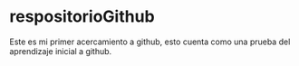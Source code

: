 # respositorioGithub
Este es mi primer acercamiento a github, esto cuenta como una prueba del aprendizaje inicial a github.
